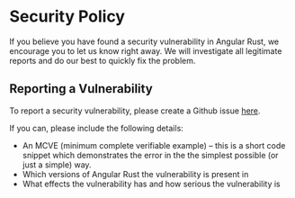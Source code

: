 # Security Policy

If you believe you have found a security vulnerability in Angular Rust, we encourage you to let us know right away. We will investigate all legitimate reports and do our best to quickly fix the problem.

## Reporting a Vulnerability

To report a security vulnerability, please create a Github issue [here](https://github.com/angular-rust/ux-compiler/issues/new).

If you can, please include the following details:
* An MCVE (minimum complete verifiable example) – this is a short code snippet which demonstrates the error in the 
the simplest possible (or just a simple) way.
* Which versions of Angular Rust the vulnerability is present in
* What effects the vulnerability has and how serious the vulnerability is